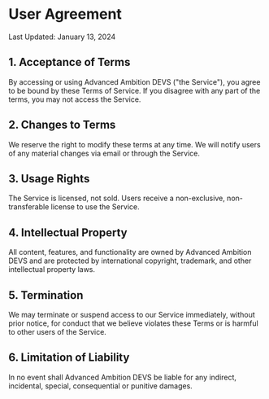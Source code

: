 # User Agreement

Last Updated: January 13, 2024

## 1. Acceptance of Terms

By accessing or using Advanced Ambition DEVS ("the Service"), you agree to be bound by these Terms of Service. If you disagree with any part of the terms, you may not access the Service.

## 2. Changes to Terms

We reserve the right to modify these terms at any time. We will notify users of any material changes via email or through the Service.

## 3. Usage Rights

The Service is licensed, not sold. Users receive a non-exclusive, non-transferable license to use the Service.

## 4. Intellectual Property

All content, features, and functionality are owned by Advanced Ambition DEVS and are protected by international copyright, trademark, and other intellectual property laws.

## 5. Termination

We may terminate or suspend access to our Service immediately, without prior notice, for conduct that we believe violates these Terms or is harmful to other users of the Service.

## 6. Limitation of Liability

In no event shall Advanced Ambition DEVS be liable for any indirect, incidental, special, consequential or punitive damages.